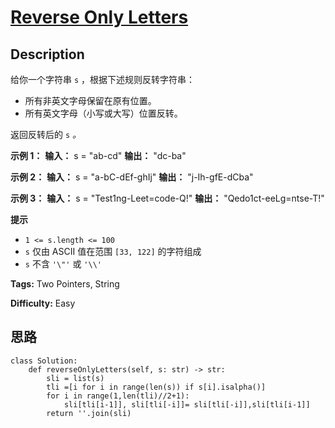 # [Reverse Only Letters][title]

## Description

给你一个字符串 `s` ，根据下述规则反转字符串：

  * 所有非英文字母保留在原有位置。
  * 所有英文字母（小写或大写）位置反转。

返回反转后的 `s` _。_



**示例 1：**
            **输入：** s = "ab-cd"    **输出：** "dc-ba"    

**示例 2：**
            **输入：** s = "a-bC-dEf-ghIj"    **输出：** "j-Ih-gfE-dCba"    

**示例 3：**
            **输入：** s = "Test1ng-Leet=code-Q!"    **输出：** "Qedo1ct-eeLg=ntse-T!"    



**提示**

  * `1 <= s.length <= 100`
  * `s` 仅由 ASCII 值在范围 `[33, 122]` 的字符组成
  * `s` 不含 `'\"'` 或 `'\\'`


**Tags:** Two Pointers, String

**Difficulty:** Easy

## 思路

``` python3
class Solution:
    def reverseOnlyLetters(self, s: str) -> str:
        sli = list(s)
        tli =[i for i in range(len(s)) if s[i].isalpha()]
        for i in range(1,len(tli)//2+1):
            sli[tli[i-1]], sli[tli[-i]]= sli[tli[-i]],sli[tli[i-1]]
        return ''.join(sli)

```

[title]: https://leetcode-cn.com/problems/reverse-only-letters
